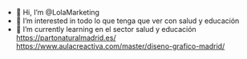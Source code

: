 - 👋 Hi, I’m @LolaMarketing
- 👀 I’m interested in todo lo que tenga que ver con salud y educación
- 🌱 I’m currently learning en el sector salud y educación
https://partonaturalmadrid.es/ https://www.aulacreactiva.com/master/diseno-grafico-madrid/
<!---
LolaMarketing/LolaMarketing is a ✨ special ✨ repository because its `README.md` (this file) appears on your GitHub profile.
You can click the Preview link to take a look at your changes.
--->

